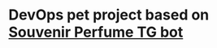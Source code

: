 # DevOps pet project based on [Souvenir Perfume TG bot](https://github.com/ProbablyDead/SouvenirPerfumeTGBot)
